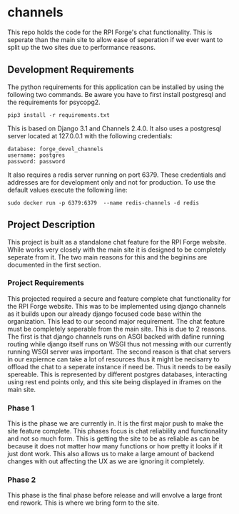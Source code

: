 # channels
This repo holds the code for the RPI Forge's chat functionality. This is seperate than the main site to allow ease of seperation if we ever want to split up the two sites due to performance reasons.

## Development Requirements
The python requirements for this application can be installed by using the following two commands. Be aware you have to first install postgresql and the requirements for psycopg2.
```
pip3 install -r requirements.txt
```

This is based on Django 3.1 and Channels 2.4.0. It also uses a postgresql server located at 127.0.0.1 with the following credentials:
```
database: forge_devel_channels
username: postgres
password: password
```

It also requires a redis server running on port 6379. These credentials and addresses are for development only and not for production. To use the default values execute the following line:
```
sudo docker run -p 6379:6379  --name redis-channels -d redis
```

## Project Description
This project is built as a standalone chat feature for the RPI Forge website. While works very closely with the main site it is designed to be completely seperate from it. The two main reasons for this and the beginins are documented in the first section.

### Project Requirements
This projected required a secure and feature complete chat functionality for the RPI Forge website. This was to be implemented using django channels as it builds upon our already django focused code base within the organization. This lead to our second major requirement. The chat feature must be completely seperable from the main site. This is due to 2 reasons. The first is that django channels runs on ASGI backed with dafine running routing while django itself runs on WSGI thus not messing with our currently running WSGI server was important. The second reason is that chat servers in our expiernce can take a lot of resources thus it might be necisarry to offload the chat to a seperate instance if need be. Thus it needs to be easily spereable. This is represented by different postgres databases, interacting using rest end points only, and this site being displayed in iframes on the main site.

### Phase 1
This is the phase we are currently in. It is the first major push to make the site feature complete. This phases focus is chat reliability and functionality and not so much form. This is getting the site to be as reliable as can be because it does not matter how many functions or how pretty it looks if it just dont work. This also allows us to make a large amount of backend changes with out affecting the UX as we are ignoring it completely. 

### Phase 2
This phase is the final phase before release and will envolve a large front end rework. This is where we bring form to the site.

